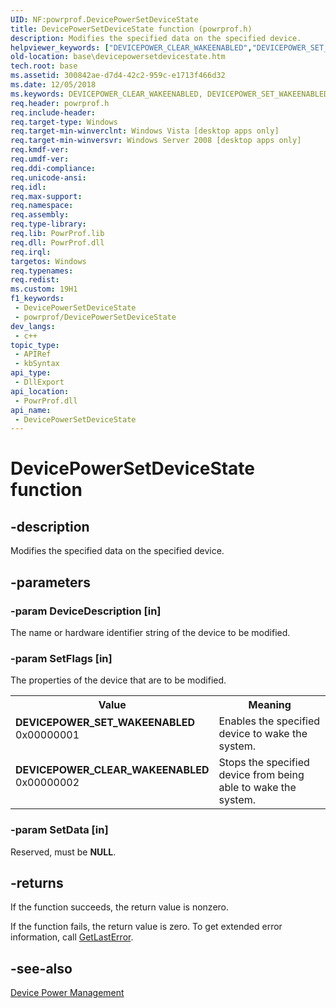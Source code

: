 ```yaml
---
UID: NF:powrprof.DevicePowerSetDeviceState
title: DevicePowerSetDeviceState function (powrprof.h)
description: Modifies the specified data on the specified device.
helpviewer_keywords: ["DEVICEPOWER_CLEAR_WAKEENABLED","DEVICEPOWER_SET_WAKEENABLED","DevicePowerSetDeviceState","DevicePowerSetDeviceState function","base.devicepowersetdevicestate","powrprof/DevicePowerSetDeviceState"]
old-location: base\devicepowersetdevicestate.htm
tech.root: base
ms.assetid: 300842ae-d7d4-42c2-959c-e1713f466d32
ms.date: 12/05/2018
ms.keywords: DEVICEPOWER_CLEAR_WAKEENABLED, DEVICEPOWER_SET_WAKEENABLED, DevicePowerSetDeviceState, DevicePowerSetDeviceState function, base.devicepowersetdevicestate, powrprof/DevicePowerSetDeviceState
req.header: powrprof.h
req.include-header: 
req.target-type: Windows
req.target-min-winverclnt: Windows Vista [desktop apps only]
req.target-min-winversvr: Windows Server 2008 [desktop apps only]
req.kmdf-ver: 
req.umdf-ver: 
req.ddi-compliance: 
req.unicode-ansi: 
req.idl: 
req.max-support: 
req.namespace: 
req.assembly: 
req.type-library: 
req.lib: PowrProf.lib
req.dll: PowrProf.dll
req.irql: 
targetos: Windows
req.typenames: 
req.redist: 
ms.custom: 19H1
f1_keywords:
 - DevicePowerSetDeviceState
 - powrprof/DevicePowerSetDeviceState
dev_langs:
 - c++
topic_type:
 - APIRef
 - kbSyntax
api_type:
 - DllExport
api_location:
 - PowrProf.dll
api_name:
 - DevicePowerSetDeviceState
---
```


# DevicePowerSetDeviceState function


## -description

Modifies the specified data on the specified device.

## -parameters

### -param DeviceDescription [in]

The name or hardware identifier string of the device to be modified.

### -param SetFlags [in]

The properties of the device that are to be modified.

<table>
<tr>
<th>Value</th>
<th>Meaning</th>
</tr>
<tr>
<td width="40%"><a id="DEVICEPOWER_SET_WAKEENABLED"></a><a id="devicepower_set_wakeenabled"></a><dl>
<dt><b>DEVICEPOWER_SET_WAKEENABLED</b></dt>
<dt>0x00000001</dt>
</dl>
</td>
<td width="60%">
Enables the specified device to wake the system.

</td>
</tr>
<tr>
<td width="40%"><a id="DEVICEPOWER_CLEAR_WAKEENABLED"></a><a id="devicepower_clear_wakeenabled"></a><dl>
<dt><b>DEVICEPOWER_CLEAR_WAKEENABLED</b></dt>
<dt>0x00000002</dt>
</dl>
</td>
<td width="60%">
Stops the specified device from being able to wake the system.

</td>
</tr>
</table>

### -param SetData [in]

Reserved, must be <b>NULL</b>.

## -returns

If the function succeeds, the return value is nonzero.

If the function fails, the return value is zero. To get extended error information, call 
	      <a href="/windows/desktop/api/errhandlingapi/nf-errhandlingapi-getlasterror">GetLastError</a>.

## -see-also

<a href="/windows/desktop/Power/device-power-management">Device Power Management</a>